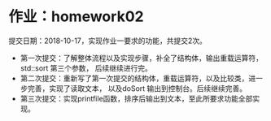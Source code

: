 # 作业：homework02

 提交日期：2018-10-17，实现作业一要求的功能，共提交2次。</font>

   + 第一次提交：了解整体流程以及实现步骤，补全了结构体，输出重载运算符，std::sort 第三个参数，
                 后续继续进行完。
   + 第二次提交：重新写了第一次提交的结构体，重载运算符，以及比较类，进一步完善，实现了读取文本，
                 以及doSort 输出到控制台。后续继续完善。
   + 第三次提交：实现printfile函数，排序后输出到文本，至此所要求功能全部实现。
               